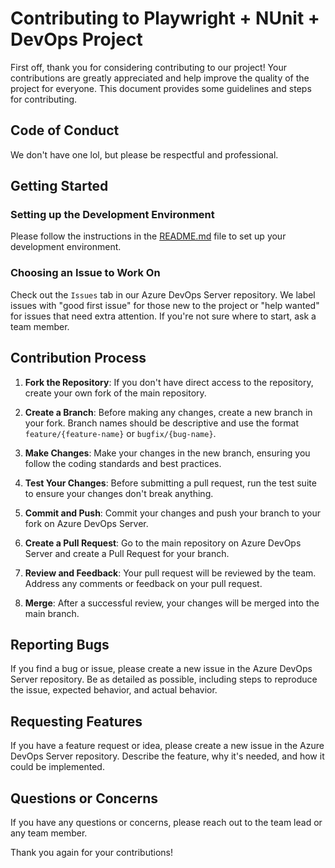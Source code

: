 # Contributing to Playwright + NUnit + DevOps Project

First off, thank you for considering contributing to our project! Your contributions are greatly appreciated and help improve the quality of the project for everyone. This document provides some guidelines and steps for contributing.

## Code of Conduct

We don't have one lol, but please be respectful and professional.

## Getting Started

### Setting up the Development Environment

Please follow the instructions in the [README.md](README.md) file to set up your development environment.

### Choosing an Issue to Work On

Check out the `Issues` tab in our Azure DevOps Server repository. We label issues with "good first issue" for those new to the project or "help wanted" for issues that need extra attention. If you're not sure where to start, ask a team member.

## Contribution Process

1. **Fork the Repository**: If you don't have direct access to the repository, create your own fork of the main repository.

2. **Create a Branch**: Before making any changes, create a new branch in your fork. Branch names should be descriptive and use the format `feature/{feature-name}` or `bugfix/{bug-name}`.

3. **Make Changes**: Make your changes in the new branch, ensuring you follow the coding standards and best practices.

4. **Test Your Changes**: Before submitting a pull request, run the test suite to ensure your changes don't break anything.

5. **Commit and Push**: Commit your changes and push your branch to your fork on Azure DevOps Server.

6. **Create a Pull Request**: Go to the main repository on Azure DevOps Server and create a Pull Request for your branch.

7. **Review and Feedback**: Your pull request will be reviewed by the team. Address any comments or feedback on your pull request.

8. **Merge**: After a successful review, your changes will be merged into the main branch.

## Reporting Bugs

If you find a bug or issue, please create a new issue in the Azure DevOps Server repository. Be as detailed as possible, including steps to reproduce the issue, expected behavior, and actual behavior.

## Requesting Features

If you have a feature request or idea, please create a new issue in the Azure DevOps Server repository. Describe the feature, why it's needed, and how it could be implemented.

## Questions or Concerns

If you have any questions or concerns, please reach out to the team lead or any team member.

Thank you again for your contributions!
